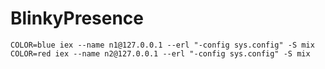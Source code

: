 # BlinkyPresence

```console
COLOR=blue iex --name n1@127.0.0.1 --erl "-config sys.config" -S mix
COLOR=red iex --name n2@127.0.0.1 --erl "-config sys.config" -S mix
```
